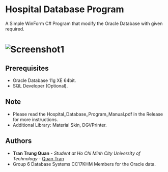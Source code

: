 # Hospital Database Program
A Simple WinForm C# Program that modify the Oracle Database with given required.

# ![Screenshot1](https://i.imgur.com/7bvOoev.png)

## Prerequisites
+ Oracle Database 11g XE 64bit.
+ SQL Developer (Optional).

## Note
+ Please read the Hospital_Database_Program_Manual.pdf in the Release for more instructions.
+ Additional Library: Material Skin, DGVPrinter.
## Authors
* **Tran Trung Quan** - *Student at Ho Chi Minh City University of Technology* - [Quan Tran](https://quantrancse.github.io)
* Group 6 Database Systems CC17KHM Members for the Oracle data.
